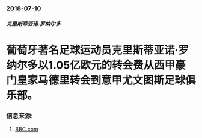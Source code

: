### [2018-07-10](/zh/news/2018/07/10/index.md)

##### 克里斯蒂亚诺·罗纳尔多
# 葡萄牙著名足球运动员克里斯蒂亚诺·罗纳尔多以1.05亿欧元的转会费从西甲豪门皇家马德里转会到意甲尤文图斯足球俱乐部。 




### 信息来源:

1. [BBC.com](https://www.bbc.com/sport/football/44785173)

